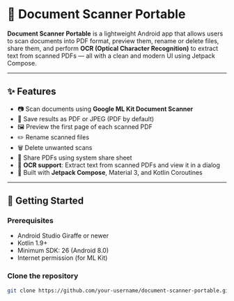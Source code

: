 # 📄 Document Scanner Portable

**Document Scanner Portable** is a lightweight Android app that allows users to scan documents into PDF format, preview them, rename or delete files, share them, and perform **OCR (Optical Character Recognition)** to extract text from scanned PDFs — all with a clean and modern UI using Jetpack Compose.

---

## ✨ Features

- 📷 Scan documents using **Google ML Kit Document Scanner**
- 📄 Save results as PDF or JPEG (PDF by default)
- 🖼️ Preview the first page of each scanned PDF
- ✏️ Rename scanned files
- 🗑️ Delete unwanted scans
- 🔗 Share PDFs using system share sheet
- 🧠 **OCR support**: Extract text from scanned PDFs and view it in a dialog
- 🧱 Built with **Jetpack Compose**, Material 3, and Kotlin Coroutines

---

## 🚀 Getting Started

### Prerequisites

- Android Studio Giraffe or newer
- Kotlin 1.9+
- Minimum SDK: 26 (Android 8.0)
- Internet permission (for ML Kit)

### Clone the repository

```bash
git clone https://github.com/your-username/document-scanner-portable.git
